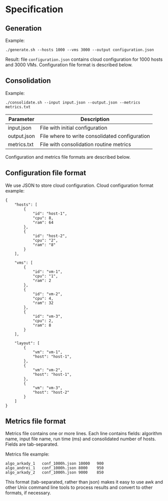 # Specification

## Generation

Example:
```
./generate.sh --hosts 1000 --vms 3000 --output configuration.json
```

Result: file `configuration.json` contains cloud configuration for 1000 hosts and 3000 VMs. Configuration file format is described below.

## Consolidation
Example:
```
./consolidate.sh --input input.json --output.json --metrics metrics.txt
```

| Parameter | Description |
| --------- | ----------- |
| input.json | File with initial configuration |
| output.json | File where to write consolidated configuration |
| metrics.txt | File with consolidation routine metrics |

Configuration and metrics file formats are described below.

## Configuration file format
We use JSON to store cloud configuration. Cloud configuration format example:
```
{
    "hosts": [
        {
            "id": "host-1",
            "cpu": 8,
            "ram": 64
        },
        {
            "id": "host-2",
            "cpu": "2",
            "ram": "8"
        }
    ],

    "vms": [
        {
            "id": "vm-1",
            "cpu": "1",
            "ram": 2
        },
        {
            "id": "vm-2",
            "cpu": 4,
            "ram": 32
        },
        {
            "id": "vm-3",
            "cpu": 2,
            "ram": 8
        }
    ],

    "layout": [
        {
            "vm": "vm-1",
            "host": "host-1",
        },
        {
            "vm": "vm-2",
            "host": "host-1",
        },
        {
            "vm": "vm-3",
            "host": "host-2"
        }
    ]
}
```

## Metrics file format
Metrics file contains one or more lines. Each line contains fields: algorithm name, input file name, run time (ms) and consolidated number of hosts. Fields are tab-separated.

Metrics file example:
```
algo_arkady_1   conf_1000h.json 10000   900
algo_andrei_1   conf_1000h.json 8000    950
algo_arkady_2   conf_1000h.json 9000    850
```
This format (tab-separated, rather than json) makes it easy to use awk and other Unix command line tools to process results and convert to other formats, if necessary.
